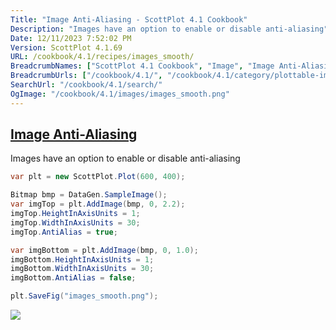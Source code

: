 ```yaml
---
Title: "Image Anti-Aliasing - ScottPlot 4.1 Cookbook"
Description: "Images have an option to enable or disable anti-aliasing"
Date: 12/11/2023 7:52:02 PM
Version: ScottPlot 4.1.69
URL: /cookbook/4.1/recipes/images_smooth/
BreadcrumbNames: ["ScottPlot 4.1 Cookbook", "Image", "Image Anti-Aliasing"]
BreadcrumbUrls: ["/cookbook/4.1/", "/cookbook/4.1/category/plottable-image", "/cookbook/4.1/recipes/images_smooth/"]
SearchUrl: "/cookbook/4.1/search/"
OgImage: "/cookbook/4.1/images/images_smooth.png"
---
```


<h2><a href='/cookbook/4.1/recipes/images_smooth/'>Image Anti-Aliasing</a></h2>

Images have an option to enable or disable anti-aliasing

```cs
var plt = new ScottPlot.Plot(600, 400);

Bitmap bmp = DataGen.SampleImage();
var imgTop = plt.AddImage(bmp, 0, 2.2);
imgTop.HeightInAxisUnits = 1;
imgTop.WidthInAxisUnits = 30;
imgTop.AntiAlias = true;

var imgBottom = plt.AddImage(bmp, 0, 1.0);
imgBottom.HeightInAxisUnits = 1;
imgBottom.WidthInAxisUnits = 30;
imgBottom.AntiAlias = false;

plt.SaveFig("images_smooth.png");
```

<img src='../../images/images_smooth.png' class='d-block mx-auto my-5' />


